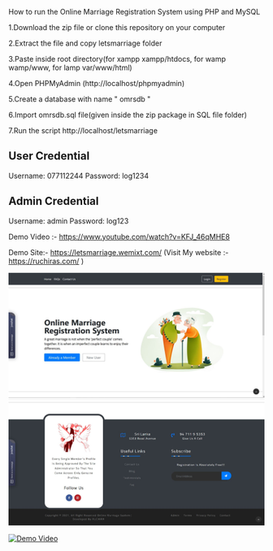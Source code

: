 How to run the Online Marriage Registration System using PHP and MySQL

1.Download the zip file or clone this repository on your computer

2.Extract the file and copy letsmarriage folder

3.Paste inside root directory(for xampp xampp/htdocs, for wamp wamp/www, for lamp var/www/html)

4.Open PHPMyAdmin (http://localhost/phpmyadmin)

5.Create a database with name " omrsdb "

6.Import omrsdb.sql file(given inside the zip package in SQL file folder)

7.Run the script http://localhost/letsmarriage


User Credential
------------------
Username: 077112244
Password: log1234


Admin Credential
------------------
Username: admin
Password: log123

Demo Video :- https://www.youtube.com/watch?v=KFJ_46qMHE8
 
Demo Site:- https://letsmarriage.wemixt.com/ 
(Visit My website :-https://ruchiras.com/ )


![](images/Capture.JPG)
![](images/Capture2.JPG)

[![Demo Video](https://img.youtube.com/vi/KFJ_46qMHE8)](https://www.youtube.com/watch?v=KFJ_46qMHE8)


